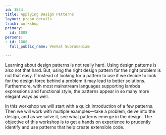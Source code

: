 ```yaml
---
id: 3554
title: Applying Design Patterns
layout: preso_details
track: workshop
primary:
  id: 1008
persons:
- id: 1008
  full_public_name: Venkat Subramaniam

---
```

Learning about design patterns is not really hard. Using design patterns is also not that hard. But, using the right design pattern for the right problem is not that easy. If instead of looking for a pattern to use if we decide to look for the design force behind a problem it may lead to better solutions. Furthermore, with most mainstream languages supporting lambda expressions and functional style, the patterns appear in so many more elegant ways as well.

In this workshop we will start with a quick introduction of a few patterns. Then we will work with multiple examples—take a problem, delve into the design, and as we solve it, see what patterns emerge in the design. The objective of this workshop is to get a hands on experience to prudently identify and use patterns that help create extensible code.